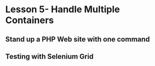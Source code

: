 # Lesson 5- Handle Multiple Containers

## Stand up a PHP Web site with one command

## Testing with Selenium Grid
